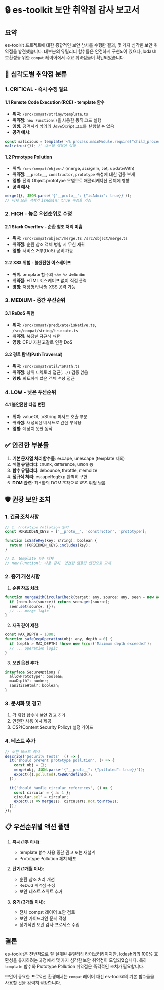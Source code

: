 # 🔒 es-toolkit 보안 취약점 감사 보고서

## 요약

es-toolkit 프로젝트에 대한 종합적인 보안 감사를 수행한 결과, 몇 가지 심각한 보안 취약점을 발견했습니다. 대부분의 유틸리티 함수들은 안전하게 구현되어 있으나, lodash 호환성을 위한 `compat` 레이어에서 주요 취약점들이 확인되었습니다.

## 🚨 심각도별 취약점 분류

### 1. **CRITICAL - 즉시 수정 필요**

#### 1.1 Remote Code Execution (RCE) - template 함수
- **위치**: `/src/compat/string/template.ts`
- **취약점**: `new Function()`을 사용한 동적 코드 실행
- **영향**: 공격자가 임의의 JavaScript 코드를 실행할 수 있음
- **공격 예시**:
```javascript
const malicious = template('<% process.mainModule.require("child_process").execSync("rm -rf /") %>');
malicious({}); // 시스템 명령어 실행
```

#### 1.2 Prototype Pollution
- **위치**: `/src/compat/object/` (merge, assignIn, set, updateWith)
- **취약점**: `__proto__`, `constructor`, `prototype` 속성에 대한 검증 부재
- **영향**: 전역 Object.prototype 오염으로 애플리케이션 전체에 영향
- **공격 예시**:
```javascript
merge({}, JSON.parse('{"__proto__": {"isAdmin": true}}'));
// 이제 모든 객체가 isAdmin: true 속성을 가짐
```

### 2. **HIGH - 높은 우선순위로 수정**

#### 2.1 Stack Overflow - 순환 참조 처리 미흡
- **위치**: `/src/compat/object/merge.ts`, `/src/object/merge.ts`
- **취약점**: 순환 참조 객체 병합 시 무한 재귀
- **영향**: 서비스 거부(DoS) 공격 가능

#### 2.2 XSS 위험 - 불완전한 이스케이프
- **위치**: template 함수의 `<%= %>` delimiter
- **취약점**: HTML 이스케이프 없이 직접 출력
- **영향**: 저장형/반사형 XSS 공격 가능

### 3. **MEDIUM - 중간 우선순위**

#### 3.1 ReDoS 위험
- **위치**: `/src/compat/predicate/isNative.ts`, `/src/compat/string/truncate.ts`
- **취약점**: 복잡한 정규식 패턴
- **영향**: CPU 자원 고갈로 인한 DoS

#### 3.2 경로 탐색(Path Traversal)
- **위치**: `/src/compat/util/toPath.ts`
- **취약점**: 상위 디렉토리 접근(`../`) 검증 없음
- **영향**: 의도하지 않은 객체 속성 접근

### 4. **LOW - 낮은 우선순위**

#### 4.1 불안전한 타입 변환
- **위치**: valueOf, toString 메서드 호출 부분
- **취약점**: 재정의된 메서드로 인한 부작용
- **영향**: 예상치 못한 동작

## ✅ 안전한 부분들

1. **기본 문자열 처리 함수들**: escape, unescape (template 제외)
2. **배열 유틸리티**: chunk, difference, union 등
3. **함수 유틸리티**: debounce, throttle, memoize
4. **정규식 처리**: escapeRegExp 완벽히 구현
5. **DOM 관련**: 최소한의 DOM 조작으로 XSS 위험 낮음

## 🛡️ 권장 보안 조치

### 1. **긴급 조치사항**

```javascript
// 1. Prototype Pollution 방어
const FORBIDDEN_KEYS = ['__proto__', 'constructor', 'prototype'];

function isSafeKey(key: string): boolean {
  return !FORBIDDEN_KEYS.includes(key);
}

// 2. template 함수 대체
// new Function() 사용 금지, 안전한 템플릿 엔진으로 교체
```

### 2. **중기 개선사항**

1. **순환 참조 처리**:
```javascript
function mergeWithCircularCheck(target: any, source: any, seen = new WeakMap()) {
  if (seen.has(source)) return seen.get(source);
  seen.set(source, {});
  // ... merge logic
}
```

2. **재귀 깊이 제한**:
```javascript
const MAX_DEPTH = 1000;
function safeDeepOperation(obj: any, depth = 0) {
  if (depth > MAX_DEPTH) throw new Error('Maximum depth exceeded');
  // ... operation logic
}
```

3. **보안 옵션 추가**:
```javascript
interface SecureOptions {
  allowPrototype?: boolean;
  maxDepth?: number;
  sanitizeHtml?: boolean;
}
```

### 3. **문서화 및 경고**

1. 각 위험 함수에 보안 경고 추가
2. 안전한 사용 예시 제공
3. CSP(Content Security Policy) 설정 가이드

### 4. **테스트 추가**

```javascript
// 보안 테스트 예시
describe('Security Tests', () => {
  it('should prevent prototype pollution', () => {
    const obj = {};
    merge(obj, JSON.parse('{"__proto__": {"polluted": true}}'));
    expect({}.polluted).toBeUndefined();
  });
  
  it('should handle circular references', () => {
    const circular = { a: 1 };
    circular.self = circular;
    expect(() => merge({}, circular)).not.toThrow();
  });
});
```

## 📋 우선순위별 액션 플랜

1. **즉시 (1주 이내)**:
   - template 함수 사용 중단 권고 또는 재설계
   - Prototype Pollution 패치 배포

2. **단기 (1개월 이내)**:
   - 순환 참조 처리 개선
   - ReDoS 취약점 수정
   - 보안 테스트 스위트 추가

3. **중기 (3개월 이내)**:
   - 전체 compat 레이어 보안 검토
   - 보안 가이드라인 문서 작성
   - 정기적인 보안 감사 프로세스 수립

## 결론

es-toolkit은 전반적으로 잘 설계된 유틸리티 라이브러리이지만, lodash와의 100% 호환성을 유지하려는 과정에서 몇 가지 심각한 보안 취약점이 도입되었습니다. 특히 `template` 함수와 Prototype Pollution 취약점은 즉각적인 조치가 필요합니다.

보안이 중요한 프로덕션 환경에서는 `compat` 레이어 대신 es-toolkit의 기본 함수들을 사용할 것을 강력히 권장합니다.